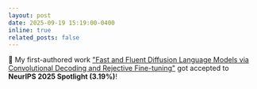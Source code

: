 ```yaml
---
layout: post
date: 2025-09-19 15:19:00-0400
inline: true
related_posts: false
---
```


:tada: My first-authored work <a href="https://arxiv.org/abs/2407.16920">"Fast and Fluent Diffusion Language Models via Convolutional Decoding and Rejective Fine-tuning"</a> got accepted to <b>NeurIPS 2025 Spotlight <span class="red-text">(3.19%)</span></b>! 
